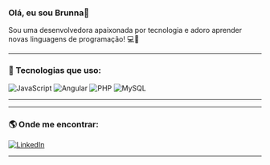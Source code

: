 ### Olá, eu sou Brunna👋

Sou uma desenvolvedora apaixonada por tecnologia e adoro aprender novas linguagens de programação! 💻🚀

---

### 🚀 Tecnologias que uso:
![JavaScript](https://img.shields.io/badge/JavaScript-F7DF1E?style=for-the-badge&logo=javascript&logoColor=black)
![Angular](https://img.shields.io/badge/Angular-DD0031?style=for-the-badge&logo=angular&logoColor=white)
![PHP](https://img.shields.io/badge/PHP-777BB4?style=for-the-badge&logo=php&logoColor=white)
![MySQL](https://img.shields.io/badge/MySQL-4479A1?style=for-the-badge&logo=mysql&logoColor=white)

---

---

### 🌎 Onde me encontrar: 
[![LinkedIn](https://img.shields.io/badge/-LinkedIn-0077B5?style=for-the-badge&logo=linkedin&logoColor=white)](https://linkedin.com/in/brunna-aparecida)

---
